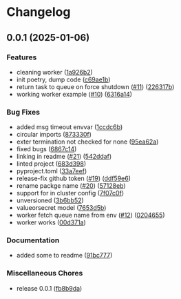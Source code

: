 # Changelog

## 0.0.1 (2025-01-06)


### Features

* cleaning worker ([1a926b2](https://github.com/quickube/qscaler-python-sdk/commit/1a926b27b24884518c1e872748ef70eedeee88ea))
* init poetry, dump code ([c69ae1b](https://github.com/quickube/qscaler-python-sdk/commit/c69ae1b56d693c9c5928c44d732764d58b889158))
* return task to queue on force shutdown ([#11](https://github.com/quickube/qscaler-python-sdk/issues/11)) ([226317b](https://github.com/quickube/qscaler-python-sdk/commit/226317b477dc55f5bf3048e4827b4cf3ebb3d253))
* working worker example ([#10](https://github.com/quickube/qscaler-python-sdk/issues/10)) ([6316a14](https://github.com/quickube/qscaler-python-sdk/commit/6316a144acdad391716ba207e485bc0cca18fd51))


### Bug Fixes

* added msg timeout envvar ([1ccdc6b](https://github.com/quickube/qscaler-python-sdk/commit/1ccdc6b34520a701aee1ebdb211e061c313f2e62))
* circular imports ([873330f](https://github.com/quickube/qscaler-python-sdk/commit/873330f3bda580a4931e9845bb16029f8846e19d))
* exter termination not checked for none ([95ea62a](https://github.com/quickube/qscaler-python-sdk/commit/95ea62aa9a7841cf3e44af5425618d4e8c144c9a))
* fixed bugs ([6867c14](https://github.com/quickube/qscaler-python-sdk/commit/6867c14011aa8f989806984ac18870f320071a60))
* linking in readme ([#21](https://github.com/quickube/qscaler-python-sdk/issues/21)) ([542ddaf](https://github.com/quickube/qscaler-python-sdk/commit/542ddaf96e11e07f71853a980847b222d0c79489))
* linted project ([683d398](https://github.com/quickube/qscaler-python-sdk/commit/683d39894846e909a7b6c89699a70cf41d82dd92))
* pyproject.toml ([33a7eef](https://github.com/quickube/qscaler-python-sdk/commit/33a7eef73e5bbc3047a2e96f12b264058a8a8071))
* release-fix github token ([#19](https://github.com/quickube/qscaler-python-sdk/issues/19)) ([ddf59e6](https://github.com/quickube/qscaler-python-sdk/commit/ddf59e6b073551a61b0b85e19a38e31ce076a8f4))
* rename packge name ([#20](https://github.com/quickube/qscaler-python-sdk/issues/20)) ([57128eb](https://github.com/quickube/qscaler-python-sdk/commit/57128eb93d0518a637b9d232e297625aeedd029f))
* support for in cluster config ([7f07c0f](https://github.com/quickube/qscaler-python-sdk/commit/7f07c0f56ad10abe68042d03bea30602de71e28b))
* unversioned ([3b6bb52](https://github.com/quickube/qscaler-python-sdk/commit/3b6bb5202be8b01497d1913c459d9e9676e60a09))
* valueorsecret model ([7653d5b](https://github.com/quickube/qscaler-python-sdk/commit/7653d5b4d5d8fc93375abe7ca2f3e345cfc0face))
* worker fetch queue name from env ([#12](https://github.com/quickube/qscaler-python-sdk/issues/12)) ([0204655](https://github.com/quickube/qscaler-python-sdk/commit/02046559760bc7aecd31a73967ef346850612a77))
* worker works ([00d371a](https://github.com/quickube/qscaler-python-sdk/commit/00d371a8e5a5e0f8e37b4ca68803589607614d8e))


### Documentation

* added some to readme ([91bc777](https://github.com/quickube/qscaler-python-sdk/commit/91bc77753c5a2df2f501afef737233d4b7bc148f))


### Miscellaneous Chores

* release 0.0.1 ([fb8b9da](https://github.com/quickube/qscaler-python-sdk/commit/fb8b9da72039935530c429934ce68de85e24fae2))
